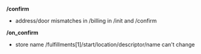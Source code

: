 **/confirm**
- address/door mismatches in /billing in /init and /confirm

**/on_confirm**
- store name  /fulfillments[1]/start/location/descriptor/name can't change

